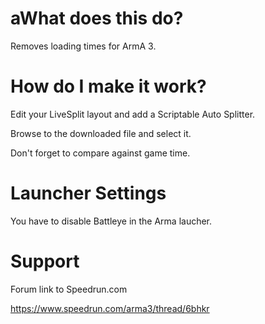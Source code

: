 # aWhat does this do?

Removes loading times for ArmA 3.

# How do I make it work?

Edit your LiveSplit layout and add a Scriptable Auto Splitter.

Browse to the downloaded file and select it.

Don't forget to compare against game time.

# Launcher Settings

You have to disable Battleye in the Arma laucher.

# Support

Forum link to Speedrun.com 

https://www.speedrun.com/arma3/thread/6bhkr
